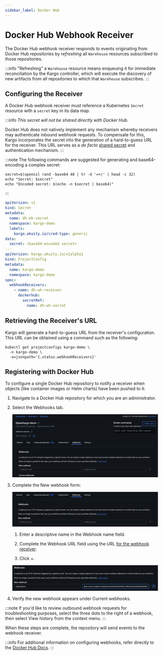 ```yaml
---
sidebar_label: Docker Hub
---
```


# Docker Hub Webhook Receiver

The Docker Hub webhook receiver responds to events originating from Docker Hub
repositories by _refreshing_ all `Warehouse` resources subscribed to those
repositories.

:::info
"Refreshing" a `Warehouse` resource means enqueuing it for immediate
reconciliation by the Kargo controller, which will execute the discovery of new
artifacts from all repositories to which that `Warehouse` subscribes.
:::

## Configuring the Receiver

A Docker Hub webhook receiver must reference a Kubernetes `Secret` resource with
a `secret` key in its data map.

:::info
_This secret will not be shared directly with Docker Hub._

Docker Hub does not natively implement any mechanism whereby receivers may
authenticate inbound webhook requests. To compensate for this, Kargo
incorporates the secret into the generation of a hard-to-guess URL for the
receiver. This URL serves as a _de facto_
[shared secret](https://en.wikipedia.org/wiki/Shared_secret) and authentication
mechanism.
:::

:::note
The following commands are suggested for generating and base64-encoding a
complex secret:

```shell
secret=$(openssl rand -base64 48 | tr -d '=+/' | head -c 32)
echo "Secret: $secret"
echo "Encoded secret: $(echo -n $secret | base64)"
```

:::

```yaml
apiVersion: v1
kind: Secret
metadata:
  name: dh-wh-secret
  namespace: kargo-demo
  labels:
    kargo.akuity.io/cred-type: generic
data:
  secret: <base64-encoded secret>
---
apiVersion: kargo.akuity.io/v1alpha1
kind: ProjectConfig
metadata:
  name: kargo-demo
  namespace: kargo-demo
spec:
  webhookReceivers:
    - name: dh-wh-receiver
      dockerhub:
        secretRef:
          name: dh-wh-secret
```

## Retrieving the Receiver's URL

Kargo will generate a hard-to-guess URL from the receiver's configuration. This
URL can be obtained using a command such as the following:

```shell
kubectl get projectconfigs kargo-demo \
  -n kargo-demo \
  -o=jsonpath='{.status.webhookReceivers}'
```

## Registering with Docker Hub

To configure a single Docker Hub repository to notify a receiver when objects
(like container images or Helm charts) have been pushed to it:

1. Navigate to a Docker Hub repository for which you are an administrator.

1. Select the <Hlt>Webhooks</Hlt> tab.

   ![Webhooks Tab](./img/webhooks-tab.png "Webhooks Tab")

1. Complete the <Hlt>New webhook</Hlt> form:

    ![New Webhook Form](./img/new-webhook.png "New Webhook Form")

    1. Enter a descriptive name in the <Hlt>Webhook name</Hlt> field.

    1. Complete the <Hlt>Webhook URL</Hlt> field using the URL
       [for the webhook receiver](#retrieving-the-receivers-url).

    1. Click <Hlt>+</Hlt>.

    ![Create Webhook Button](./img/create-webhook.png "Create Webhook Button")

1. Verify the new webhook appears under <Hlt>Current webhooks</Hlt>.

:::note
If you'd like to review outbound webhook requests for troubleshooting purposes,
select the three dots to the right of a webhook, then select
<Hlt>View history</Hlt> from the context menu.
:::

When these steps are complete, the repository will send events to the webhook
receiver.

:::info
For additional information on configuring webhooks, refer directly to the
[Docker Hub Docs](https://docs.docker.com/docker-hub/repos/manage/webhooks/).
:::
